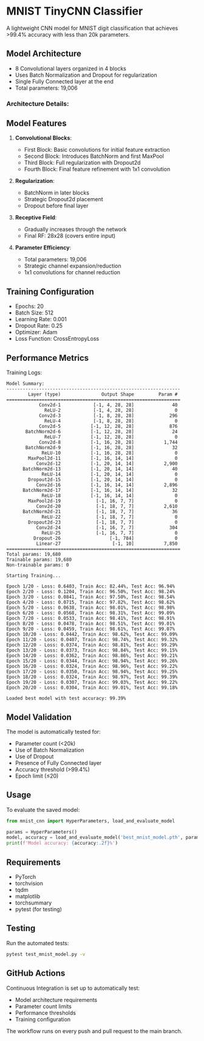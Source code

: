 # MNIST TinyCNN Classifier

A lightweight CNN model for MNIST digit classification that achieves >99.4% accuracy with less than 20k parameters.

## Model Architecture

- 8 Convolutional layers organized in 4 blocks
- Uses Batch Normalization and Dropout for regularization
- Single Fully Connected layer at the end
- Total parameters: 19,006

### Architecture Details:


## Model Features

1. **Convolutional Blocks**:
   - First Block: Basic convolutions for initial feature extraction
   - Second Block: Introduces BatchNorm and first MaxPool
   - Third Block: Full regularization with Dropout2d
   - Fourth Block: Final feature refinement with 1x1 convolution

2. **Regularization**:
   - BatchNorm in later blocks
   - Strategic Dropout2d placement
   - Dropout before final layer

3. **Receptive Field**:
   - Gradually increases through the network
   - Final RF: 28x28 (covers entire input)

4. **Parameter Efficiency**:
   - Total parameters: 19,006
   - Strategic channel expansion/reduction
   - 1x1 convolutions for channel reduction

## Training Configuration

- Epochs: 20
- Batch Size: 512
- Learning Rate: 0.001
- Dropout Rate: 0.25
- Optimizer: Adam
- Loss Function: CrossEntropyLoss

## Performance Metrics

Training Logs:
```
Model Summary:
----------------------------------------------------------------
        Layer (type)               Output Shape         Param #
================================================================
            Conv2d-1            [-1, 4, 28, 28]              40
              ReLU-2            [-1, 4, 28, 28]               0
            Conv2d-3            [-1, 8, 28, 28]             296
              ReLU-4            [-1, 8, 28, 28]               0
            Conv2d-5           [-1, 12, 28, 28]             876
       BatchNorm2d-6           [-1, 12, 28, 28]              24
              ReLU-7           [-1, 12, 28, 28]               0
            Conv2d-8           [-1, 16, 28, 28]           1,744
       BatchNorm2d-9           [-1, 16, 28, 28]              32
             ReLU-10           [-1, 16, 28, 28]               0
        MaxPool2d-11           [-1, 16, 14, 14]               0
           Conv2d-12           [-1, 20, 14, 14]           2,900
      BatchNorm2d-13           [-1, 20, 14, 14]              40
             ReLU-14           [-1, 20, 14, 14]               0
        Dropout2d-15           [-1, 20, 14, 14]               0
           Conv2d-16           [-1, 16, 14, 14]           2,896
      BatchNorm2d-17           [-1, 16, 14, 14]              32
             ReLU-18           [-1, 16, 14, 14]               0
        MaxPool2d-19             [-1, 16, 7, 7]               0
           Conv2d-20             [-1, 18, 7, 7]           2,610
      BatchNorm2d-21             [-1, 18, 7, 7]              36
             ReLU-22             [-1, 18, 7, 7]               0
        Dropout2d-23             [-1, 18, 7, 7]               0
           Conv2d-24             [-1, 16, 7, 7]             304
             ReLU-25             [-1, 16, 7, 7]               0
          Dropout-26                  [-1, 784]               0
           Linear-27                   [-1, 10]           7,850
================================================================
Total params: 19,680
Trainable params: 19,680
Non-trainable params: 0

Starting Training...

Epoch 1/20 - Loss: 0.6403, Train Acc: 82.44%, Test Acc: 96.94%
Epoch 2/20 - Loss: 0.1204, Train Acc: 96.50%, Test Acc: 98.24%
Epoch 3/20 - Loss: 0.0841, Train Acc: 97.50%, Test Acc: 98.54%
Epoch 4/20 - Loss: 0.0715, Train Acc: 97.82%, Test Acc: 98.62%
Epoch 5/20 - Loss: 0.0638, Train Acc: 98.01%, Test Acc: 98.98%
Epoch 6/20 - Loss: 0.0568, Train Acc: 98.31%, Test Acc: 99.09%
Epoch 7/20 - Loss: 0.0533, Train Acc: 98.41%, Test Acc: 98.91%
Epoch 8/20 - Loss: 0.0478, Train Acc: 98.51%, Test Acc: 99.01%
Epoch 9/20 - Loss: 0.0459, Train Acc: 98.61%, Test Acc: 99.07%
Epoch 10/20 - Loss: 0.0442, Train Acc: 98.62%, Test Acc: 99.09%
Epoch 11/20 - Loss: 0.0407, Train Acc: 98.74%, Test Acc: 99.32%
Epoch 12/20 - Loss: 0.0374, Train Acc: 98.81%, Test Acc: 99.29%
Epoch 13/20 - Loss: 0.0373, Train Acc: 98.84%, Test Acc: 99.15%
Epoch 14/20 - Loss: 0.0362, Train Acc: 98.86%, Test Acc: 99.21%
Epoch 15/20 - Loss: 0.0344, Train Acc: 98.94%, Test Acc: 99.26%
Epoch 16/20 - Loss: 0.0324, Train Acc: 98.96%, Test Acc: 99.22%
Epoch 17/20 - Loss: 0.0350, Train Acc: 98.94%, Test Acc: 99.25%
Epoch 18/20 - Loss: 0.0324, Train Acc: 98.97%, Test Acc: 99.39%
Epoch 19/20 - Loss: 0.0307, Train Acc: 99.03%, Test Acc: 99.22%
Epoch 20/20 - Loss: 0.0304, Train Acc: 99.01%, Test Acc: 99.18%

Loaded best model with test accuracy: 99.39%
```

## Model Validation

The model is automatically tested for:
- Parameter count (<20k)
- Use of Batch Normalization
- Use of Dropout
- Presence of Fully Connected layer
- Accuracy threshold (>99.4%)
- Epoch limit (≤20)

## Usage

To evaluate the saved model:
```python
from mnist_cnn import HyperParameters, load_and_evaluate_model

params = HyperParameters()
model, accuracy = load_and_evaluate_model('best_mnist_model.pth', params)
print(f'Model accuracy: {accuracy:.2f}%')
```

## Requirements

- PyTorch
- torchvision
- tqdm
- matplotlib
- torchsummary
- pytest (for testing)

## Testing

Run the automated tests:
```bash
pytest test_mnist_model.py -v
```

## GitHub Actions

Continuous Integration is set up to automatically test:
- Model architecture requirements
- Parameter count limits
- Performance thresholds
- Training configuration

The workflow runs on every push and pull request to the main branch.